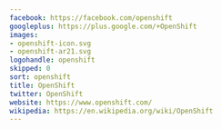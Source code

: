 ```yaml
---
facebook: https://facebook.com/openshift
googleplus: https://plus.google.com/+OpenShift
images:
- openshift-icon.svg
- openshift-ar21.svg
logohandle: openshift
skipped: 0
sort: openshift
title: OpenShift
twitter: OpenShift
website: https://www.openshift.com/
wikipedia: https://en.wikipedia.org/wiki/OpenShift
---
```

